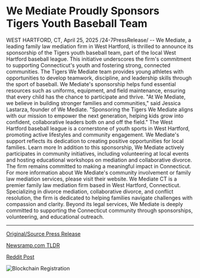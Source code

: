 # We Mediate Proudly Sponsors Tigers Youth Baseball Team

WEST HARTFORD, CT, April 25, 2025 /24-7PressRelease/ -- We Mediate, a leading family law mediation firm in West Hartford, is thrilled to announce its sponsorship of the Tigers youth baseball team, part of the local West Hartford baseball league. This initiative underscores the firm's commitment to supporting Connecticut's youth and fostering strong, connected communities.  The Tigers We Mediate team provides young athletes with opportunities to develop teamwork, discipline, and leadership skills through the sport of baseball. We Mediate's sponsorship helps fund essential resources such as uniforms, equipment, and field maintenance, ensuring that every child has the chance to participate and thrive.  "At We Mediate, we believe in building stronger families and communities," said Jessica Lastarza, founder of We Mediate. "Sponsoring the Tigers We Mediate aligns with our mission to empower the next generation, helping kids grow into confident, collaborative leaders both on and off the field."  The West Hartford baseball league is a cornerstone of youth sports in West Hartford, promoting active lifestyles and community engagement. We Mediate's support reflects its dedication to creating positive opportunities for local families. Learn more  In addition to this sponsorship, We Mediate actively participates in community initiatives, including volunteering at local events and hosting educational workshops on mediation and collaborative divorce. The firm remains committed to making a meaningful impact in Connecticut.  For more information about We Mediate's community involvement or family law mediation services, please visit their website.  We Mediate CT is a premier family law mediation firm based in West Hartford, Connecticut. Specializing in divorce mediation, collaborative divorce, and conflict resolution, the firm is dedicated to helping families navigate challenges with compassion and clarity. Beyond its legal services, We Mediate is deeply committed to supporting the Connecticut community through sponsorships, volunteering, and educational outreach. 

---

[Original/Source Press Release](https://www.24-7pressrelease.com/press-release/522187/we-mediate-proudly-sponsors-tigers-youth-baseball-team)
                    

[Newsramp.com TLDR](https://newsramp.com/curated-news/we-mediate-sponsors-tigers-youth-baseball-team-in-west-hartford/1a2757c565a5a2057eb514ae2b405d33) 

 



[Reddit Post](https://www.reddit.com/r/newsramp/comments/1k7f722/we_mediate_sponsors_tigers_youth_baseball_team_in/) 



![Blockchain Registration](https://cdn.newsramp.app/24-7PressRelease/qrcode/254/25/jadeB82z.webp)